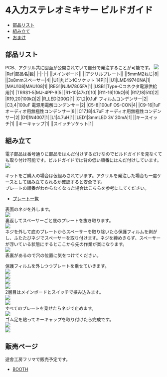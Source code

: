 # 4入力ステレオミキサー ビルドガイド

- [部品リスト](#部品リスト)
- [組み立て](#組み立て)
- [おまけ](#おまけ)

## 部品リスト
PCB、アクリル共に図面が公開されていて自分で発注することが可能です。
![](img/IMG_.jpeg)  
|Ref|部品名|数|
|-|-|-|
||メインボード||
||アクリルプレート||
||5mmM2ねじ|8|
||3x8mmスペーサー|4|
|U1|丸ピンICソケット 14P|1|
|U1|LME49740NA|1|
|MAU108|MAU108|1|
|REG1|NJM7805FA|1|
|USB1|Type-Cコネクタ電源供給用|1|
|TRRS1-5|MJ-4PP-9|5|
|R1-10|47kΩ|10|
|R11-16|10kΩ|6|
|R17,18|51Ω|2|
|R19,20|100kΩ|2|
|R_LED|200Ω|1|
|C1,2|0.1uF フィルムコンデンサー|2|
|C3,4|100uF 電源用電解コンデンサー|2|
|C5-8|100uF OS-CON|4|
|C9-16|1uF オーディオ用無極性コンデンサー|8|
|C17,18|4.7uF オーディオ用無極性コンデンサー|2|
|D1|1N4007|1|
|L1|4.7uH|1|
|LED1|3mmLED 3V 20mA|1|
||キースイッチ|1|
||キーキャップ|1|
||スイッチソケット|1|

## 組み立て
電子部品は番号通りに部品をはんだ付けするだけなのでビルドガイドを見なくても取り付け可能です。ビルドガイドでは背の低い順番にはんだ付けしています。
![](img/IMG_.jpeg)  



キットをご購入の場合は仮組みされています。アクリルを発注した場合も一度ケースとして組み立てられるか確認すると安全です。  
プレートの順番がわからなくなった場合はこちらを参考にしてください。
 - [プレート一覧](plates.md)
  
表面のネジを外します。  
![](img/IMG_8773.jpeg)  
裏返してスペーサーごと底のプレートを抜き取ります。  
![](img/IMG_8774.jpeg)  
ネジを外して底のプレートからスペーサーを取り除いたら保護フィルムを剥がし、ふたたびネジでスペーサーを取り付けます。ネジを締めきらず、スペーサーが浮いている状態にするとここから先の作業が楽になります。  
![](img/IMG_8799.jpeg)  
表裏があるので穴の位置に気をつけてください。  
  
保護フィルムを外しつつプレートを乗せていきます。  
![](img/IMG_8801.jpeg)  
![](img/IMG_8805.jpeg)  
![](img/IMG_8807.jpeg)  
![](img/IMG_8808.jpeg)  
2層目はメインボードとスイッチで挟み込みます。  
![](img/IMG_9264.jpeg)  
![](img/IMG_8982.jpeg)  
すべてのプレートを乗せたらネジで止めます。  
![](img/IMG_8991.jpeg)  
ゴム足を貼ってキーキャップを取り付けたら完成です。  
![](img/IMG_8996.jpeg)  
![](img/IMG_9011.jpeg)  

## 販売ページ
遊舎工房フリマで販売予定です。
- [BOOTH](https://tarohayashi.booth.pm/items/4144494)  
